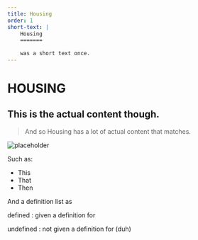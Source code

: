```yaml
---
title: Housing
order: 1
short-text: |
    Housing
    =======
    
    was a short text once.
---
```


# HOUSING 

## This is the actual content though.



> And so Housing has a lot of actual content that matches.

![placeholder](http://placehold.it/600x300)


Such as:

* This
* That
* Then




And a definition list as 

defined
: given a definition for

undefined
: not given a definition for (duh)
